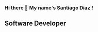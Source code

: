 ### Hi there 👋 My name's Santiago Diaz ! ###
## Software Developer ##
<!--
**santiagodays/santiagodays** is a ✨ _special_ ✨ repository because its `README.md` (this file) appears on your GitHub profile.


# Skills # 

# Socials #

# Badges # 

My github stats

![Anurag's GitHub stats](https://github-readme-stats.vercel.app/api?username=anuraghazra&theme=aura_dark&show_icons=true)


- 🔭 I’m currently working at Archdaily 
- 🌱 I’m currently studying to get:  AWS developer certificate & Python Associate certificate
- 👯 I’m looking to collaborate on Python projects
- 📫 How to reach me: dev@diazsantiago.com
